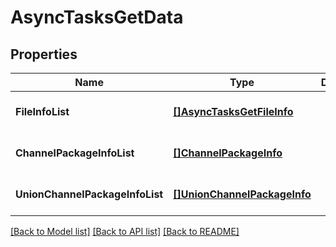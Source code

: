 # AsyncTasksGetData

## Properties
Name | Type | Description | Notes
------------ | ------------- | ------------- | -------------
**FileInfoList** | [**[]AsyncTasksGetFileInfo**](AsyncTasksGetFileInfo.md) |  | [optional] [default to null]
**ChannelPackageInfoList** | [**[]ChannelPackageInfo**](channel_package_info.md) |  | [optional] [default to null]
**UnionChannelPackageInfoList** | [**[]UnionChannelPackageInfo**](union_channel_package_info.md) |  | [optional] [default to null]

[[Back to Model list]](../README.md#documentation-for-models) [[Back to API list]](../README.md#documentation-for-api-endpoints) [[Back to README]](../README.md)


